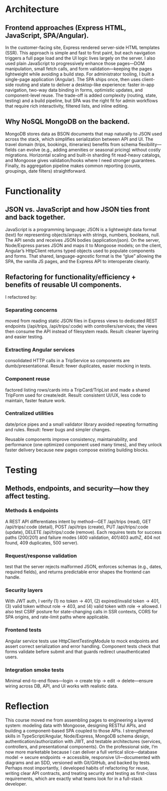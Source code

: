 # Architecture

## Frontend approaches (Express HTML, JavaScript, SPA/Angular).
In the customer-facing site, Express rendered server-side HTML templates (SSR). This approach is simple and fast to first paint, but each navigation triggers a full page load and the UI logic lives largely on the server. I also used plain JavaScript to progressively enhance those pages—DOM manipulation, small fetch calls, and form validation—keeping the pages lightweight while avoiding a build step. For administrator tooling, I built a single-page application (Angular). The SPA ships once, then uses client-side routing and state to deliver a desktop-like experience: faster in-app navigation, two-way data binding in forms, optimistic updates, and component-level reuse. The trade-off is added complexity (routing, state, testing) and a build pipeline, but SPA was the right fit for admin workflows that require rich interactivity, filtered lists, and inline editing.

## Why NoSQL MongoDB on the backend.
MongoDB stores data as BSON documents that map naturally to JSON used across the stack, which simplifies serialization between API and UI. The travel domain (trips, bookings, itineraries) benefits from schema flexibility—fields can evolve (e.g., adding amenities or seasonal pricing) without costly migrations. Horizontal scaling and built-in sharding fit read-heavy catalogs, and Mongoose gives validation/hooks where I need stronger guarantees. Finally, its aggregation pipeline makes common reporting (counts, groupings, date filters) straightforward.

# Functionality

## JSON vs. JavaScript and how JSON ties front and back together.
JavaScript is a programming language; JSON is a lightweight data format (text) for representing objects/arrays with strings, numbers, booleans, null. The API sends and receives JSON bodies (application/json). On the server, Node/Express parses JSON and maps it to Mongoose models; on the client, Angular’s HttpClient returns typed objects used to populate components and forms. That shared, language-agnostic format is the “glue” allowing the SPA, the vanilla JS pages, and the Express API to interoperate cleanly.

## Refactoring for functionality/efficiency + benefits of reusable UI components.
I refactored by:

### Separating concerns
moved from reading static JSON files in Express views to dedicated REST endpoints (/api/trips, /api/trips/:code) with controllers/services; the views then consume the API instead of filesystem reads. Result: cleaner layering and easier testing.

### Extracting Angular services
consolidated HTTP calls in a TripService so components are dumb/presentational. Result: fewer duplicates, easier mocking in tests.

### Component reuse
factored listing rows/cards into a TripCard/TripList and made a shared TripForm used for create/edit. Result: consistent UI/UX, less code to maintain, faster feature work.

### Centralized utilities
date/price pipes and a small validator library avoided repeating formatting and rules. Result: fewer bugs and simpler changes.

Reusable components improve consistency, maintainability, and performance (one optimized component used many times), and they unlock faster delivery because new pages compose existing building blocks.

# Testing

## Methods, endpoints, and security—how they affect testing.

### Methods & endpoints
A REST API differentiates intent by method—GET /api/trips (read), GET /api/trips/:code (detail), POST /api/trips (create), PUT /api/trips/:code (update), DELETE /api/trips/:code (remove). Each requires tests for success paths (200/201) and failure modes (400 validation, 401/403 authZ, 404 not found, 409 duplicates, 500 server).

### Request/response validation
test that the server rejects malformed JSON, enforces schemas (e.g., dates, required fields), and returns predictable error shapes the frontend can handle.

### Security layers
With JWT auth, I verify (1) no token → 401, (2) expired/invalid token → 401, (3) valid token without role → 403, and (4) valid token with role → allowed. I also test CSRF posture for state-changing calls in SSR contexts, CORS for SPA origins, and rate-limit paths where applicable.

### Frontend tests
Angular service tests use HttpClientTestingModule to mock endpoints and assert correct serialization and error handling. Component tests check that forms validate before submit and that guards redirect unauthenticated users.

### Integration smoke tests
Minimal end-to-end flows—login → create trip → edit → delete—ensure wiring across DB, API, and UI works with realistic data.

# Reflection

This course moved me from assembling pages to engineering a layered system: modeling data with Mongoose, designing RESTful APIs, and building a component-based SPA coupled to those APIs. I strengthened skills in TypeScript/Angular, Node/Express, MongoDB schema design, authentication/authorization with JWT, and testable architectures (services, controllers, and presentational components). On the professional side, I’m now more marketable because I can deliver a full vertical slice—database model → secure endpoints → accessible, responsive UI—documented with diagrams and an SDD, versioned with Git/GitHub, and backed by tests. Perhaps most importantly, I developed habits of refactoring for reuse, writing clear API contracts, and treating security and testing as first-class requirements, which are exactly what teams look for in a full-stack developer.
